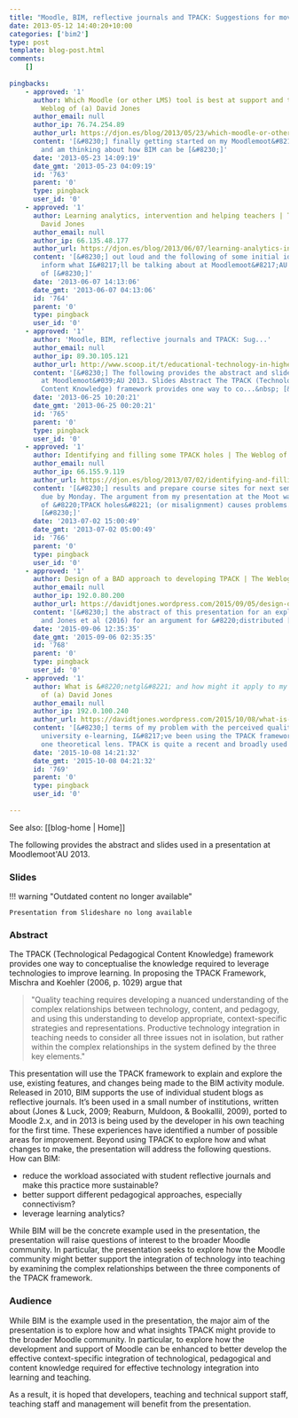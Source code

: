 ```yaml
---
title: "Moodle, BIM, reflective journals and TPACK: Suggestions for moving beyond"
date: 2013-05-12 14:40:20+10:00
categories: ['bim2']
type: post
template: blog-post.html
comments:
    []
    
pingbacks:
    - approved: '1'
      author: Which Moodle (or other LMS) tool is best at support and training? | The
        Weblog of (a) David Jones
      author_email: null
      author_ip: 76.74.254.89
      author_url: https://djon.es/blog/2013/05/23/which-moodle-or-other-lms-tool-is-best-at-support-and-training/
      content: '[&#8230;] finally getting started on my Moodlemoot&#8217;AU 2013 presentation
        and am thinking about how BIM can be [&#8230;]'
      date: '2013-05-23 14:09:19'
      date_gmt: '2013-05-23 04:09:19'
      id: '763'
      parent: '0'
      type: pingback
      user_id: '0'
    - approved: '1'
      author: Learning analytics, intervention and helping teachers | The Weblog of (a)
        David Jones
      author_email: null
      author_ip: 66.135.48.177
      author_url: https://djon.es/blog/2013/06/07/learning-analytics-intervention-and-helping-teachers/
      content: '[&#8230;] out loud and the following of some initial ideas and will hopefully
        inform what I&#8217;ll be talking about at Moodlemoot&#8217;AU 2013 in a couple
        of [&#8230;]'
      date: '2013-06-07 14:13:06'
      date_gmt: '2013-06-07 04:13:06'
      id: '764'
      parent: '0'
      type: pingback
      user_id: '0'
    - approved: '1'
      author: 'Moodle, BIM, reflective journals and TPACK: Sug...'
      author_email: null
      author_ip: 89.30.105.121
      author_url: http://www.scoop.it/t/educational-technology-in-higher-education/p/4003714367/moodle-bim-reflective-journals-and-tpack-suggestions-for-moving-beyond
      content: '[&#8230;] The following provides the abstract and slides used in a presentation
        at Moodlemoot&#039;AU 2013. Slides Abstract The TPACK (Technological Pedagogical
        Content Knowledge) framework provides one way to co...&nbsp; [&#8230;]'
      date: '2013-06-25 10:20:21'
      date_gmt: '2013-06-25 00:20:21'
      id: '765'
      parent: '0'
      type: pingback
      user_id: '0'
    - approved: '1'
      author: Identifying and filling some TPACK holes | The Weblog of (a) David Jones
      author_email: null
      author_ip: 66.155.9.119
      author_url: https://djon.es/blog/2013/07/02/identifying-and-filling-some-tpack-holes/
      content: '[&#8230;] results and prepare course sites for next semester. Both are
        due by Monday. The argument from my presentation at the Moot was that the presence
        of &#8220;TPACK holes&#8221; (or misalignment) causes problems. The following
        [&#8230;]'
      date: '2013-07-02 15:00:49'
      date_gmt: '2013-07-02 05:00:49'
      id: '766'
      parent: '0'
      type: pingback
      user_id: '0'
    - approved: '1'
      author: Design of a BAD approach to developing TPACK | The Weblog of (a) David Jones
      author_email: null
      author_ip: 192.0.80.200
      author_url: https://davidtjones.wordpress.com/2015/09/05/design-of-a-bad-approach-to-developing-tpack/
      content: '[&#8230;] the abstract of this presentation for an explanation of TPACK
        and Jones et al (2016) for an argument for &#8220;distributed [&#8230;]'
      date: '2015-09-06 12:35:35'
      date_gmt: '2015-09-06 02:35:35'
      id: '768'
      parent: '0'
      type: pingback
      user_id: '0'
    - approved: '1'
      author: What is &#8220;netgl&#8221; and how might it apply to my problem | The Weblog
        of (a) David Jones
      author_email: null
      author_ip: 192.0.100.240
      author_url: https://davidtjones.wordpress.com/2015/10/08/what-is-netgl-and-how-might-it-apply-to-my-problem/
      content: '[&#8230;] terms of my problem with the perceived quality limitations of
        university e-learning, I&#8217;ve been using the TPACK framework for a while as
        one theoretical lens. TPACK is quite a recent and broadly used [&#8230;]'
      date: '2015-10-08 14:21:32'
      date_gmt: '2015-10-08 04:21:32'
      id: '769'
      parent: '0'
      type: pingback
      user_id: '0'
    
---
```


See also: [[blog-home | Home]]

The following provides the abstract and slides used in a presentation at Moodlemoot'AU 2013.

### Slides


!!! warning "Outdated content no longer available"

    Presentation from Slideshare no long available


### Abstract

The TPACK (Technological Pedagogical Content Knowledge) framework provides one way to conceptualise the knowledge required to leverage technologies to improve learning. In proposing the TPACK Framework, Mischra and Koehler (2006, p. 1029) argue that

> "Quality teaching requires developing a nuanced understanding of the complex relationships between technology, content, and pedagogy, and using this understanding to develop appropriate, context-specific strategies and representations. Productive technology integration in teaching needs to consider all three issues not in isolation, but rather within the complex relationships in the system defined by the three key elements."

This presentation will use the TPACK framework to explain and explore the use, existing features, and changes being made to the BIM activity module. Released in 2010, BIM supports the use of individual student blogs as reflective journals. It’s been used in a small number of institutions, written about (Jones & Luck, 2009; Reaburn, Muldoon, & Bookallil, 2009), ported to Moodle 2.x, and in 2013 is being used by the developer in his own teaching for the first time. These experiences have identified a number of possible areas for improvement. Beyond using TPACK to explore how and what changes to make, the presentation will address the following questions. How can BIM:

- reduce the workload associated with student reflective journals and make this practice more sustainable?
- better support different pedagogical approaches, especially connectivism?
- leverage learning analytics?

While BIM will be the concrete example used in the presentation, the presentation will raise questions of interest to the broader Moodle community. In particular, the presentation seeks to explore how the Moodle community might better support the integration of technology into teaching by examining the complex relationships between the three components of the TPACK framework.

### Audience

While BIM is the example used in the presentation, the major aim of the presentation is to explore how and what insights TPACK might provide to the broader Moodle community. In particular, to explore how the development and support of Moodle can be enhanced to better develop the effective context-specific integration of technological, pedagogical and content knowledge required for effective technology integration into learning and teaching.

As a result, it is hoped that developers, teaching and technical support staff, teaching staff and management will benefit from the presentation.